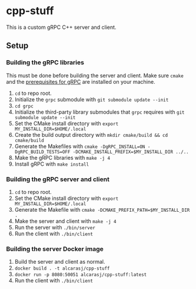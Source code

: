 # cpp-stuff
This is a custom gRPC C++ server and client.

## Setup
### Building the gRPC libraries
This must be done before building the server and client. Make sure `cmake` and the [prerequisites for gRPC](https://github.com/grpc/grpc/blob/master/BUILDING.md#pre-requisites) are installed on your machine.
1. `cd` to repo root.
2. Initialize the `grpc` submodule with `git submodule update --init`
3. `cd grpc`
4. Initialize the third-party library submodules that `grpc` requires with `git submodule update --init`
5. Set the CMake install directory with `export MY_INSTALL_DIR=$HOME/.local`
6. Create the build output directory with `mkdir cmake/build && cd cmake/build`
7. Generate the Makefiles with `cmake -DgRPC_INSTALL=ON -DgRPC_BUILD_TESTS=OFF -DCMAKE_INSTALL_PREFIX=$MY_INSTALL_DIR ../..`
8. Make the gRPC libraries with `make -j 4`
9. Install gRPC with `make install`
### Building the gRPC server and client
1. `cd` to repo root.
2. Set the CMake install directory with `export MY_INSTALL_DIR=$HOME/.local`
3. Generate the Makefile with `cmake -DCMAKE_PREFIX_PATH=$MY_INSTALL_DIR .`
4. Make the server and client with `make -j 4`
5. Run the server with `./bin/server`
6. Run the client with `./bin/client`
### Building the server Docker image
1. Build the server and client as normal.
2. `docker build . -t alcarasj/cpp-stuff`
3. `docker run -p 8080:50051 alcarasj/cpp-stuff:latest`
4. Run the client with `./bin/client`